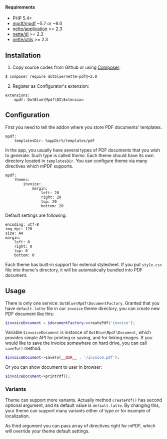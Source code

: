 #### Requirements

- PHP 5.4+
- [mpdf/mpdf](https://github.com/finwe/mpdf) ~5.7 or ~6.0
- [nette/application](https://github.com/nette/application) >= 2.3
- [nette/di](https://github.com/nette/di) >= 2.3
- [nette/utils](https://github.com/nette/utils) >= 2.3

## Installation

1) Copy source codes from Github or using [Composer](http://getcomposer.org/):
```sh
$ composer require dotblue/nette-pdf@~2.0
```

2) Register as Configurator's extension:
```
extensions:
	mpdf: DotBlue\Mpdf\DI\Extension
```

## Configuration

First you need to tell the addon where you store PDF documents' templates.

```
mpdf:
	templatesDir: %appDir%/templates/pdf
```

In the app, you usually have several types of PDF documents that you wish to generate. Such type is called *theme*. Each theme should have its own directory located in `templatesDir`. You can configure theme via many directives which mPDF supports.

```
mpdf:
	themes:
		invoice:
			margin:
				left: 20
				right: 20
				top: 20
				bottom: 20
```

Default settings are following:

```
encoding: utf-8
img_dpi: 120
size: A4
margin:
	left: 0
	right: 0
	top: 0
	bottom: 0
```

Each theme has built-in support for external stylesheet. If you put `style.css` file into theme's directory, it will be automatically bundled into PDF document.

## Usage

There is only one service: `DotBlue\Mpdf\DocumentFactory`. Granted that you have `default.latte` file in our `invoice` theme directory, you can create new PDF document like this:

```php
$invoiceDocument = $documentFactory->createPdf('invoice');
```

Variable `$invoiceDocument` is instance of `DotBlue\Mpdf\Document`, which provides simple API for printing or saving, and for linking images. If you would like to save the invoice somewhere on hard drive, you can call `saveTo()` method.

```php
$invoiceDocument->saveTo(__DIR__ . '/invoice.pdf');
```

Or you can show document to user in browser:

```php
$invoiceDocument->printPdf();
```

### Variants

Theme can support more variants. Actually method `createPdf()` has second optional argument, and its default value is `default.latte`. By changing this, your theme can support many variants either of type or for example of localization.

As third argument you can pass array of directives right for mPDF, which will override your theme default settings.
